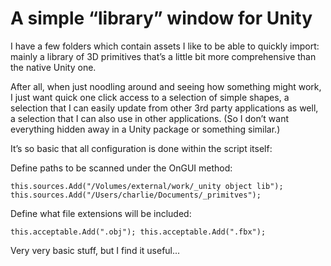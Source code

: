 # A simple “library” window for Unity

I have a few folders which contain assets I like to be able to quickly import: mainly a library of 3D primitives that’s a little bit more comprehensive than the native Unity one.

After all, when just noodling around and seeing how something might work, I just want quick one click access to a selection of simple shapes, a selection that I can easily update from other 3rd party applications as well, a selection that I can also use in other applications. (So I don’t want everything hidden away in a Unity package or something similar.)

It’s so basic that all configuration is done within the script itself:

Define paths to be scanned under the OnGUI method:

`this.sources.Add("/Volumes/external/work/_unity object lib");
this.sources.Add("/Users/charlie/Documents/_primitves");`

Define what file extensions will be included:

`this.acceptable.Add(".obj");
this.acceptable.Add(".fbx");`

Very very basic stuff, but I find it useful...

